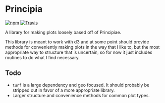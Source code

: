 Principia
=========

[![npm](https://img.shields.io/npm/v/principia.svg?style=flat-square)](https://www.npmjs.com/package/principia) [![Travis](https://img.shields.io/travis/erikbrinkman/principia.svg?style=flat-square)](https://travis-ci.org/erikbrinkman/principia)

A library for making plots loosely based off of Principiae.

This library is meant to work with d3 and at some point should provide methods for conveniently making plots in the way that I like to, but the most appropriate way to structure that is uncertain, so for now it just includes routines to do what I find necessary.


Todo
----

- `turf` is a large dependency and geo focused.
  It should probably be stripped out in favor of a more appropriate library.
- Larger structure and convenience methods for common plot types.
